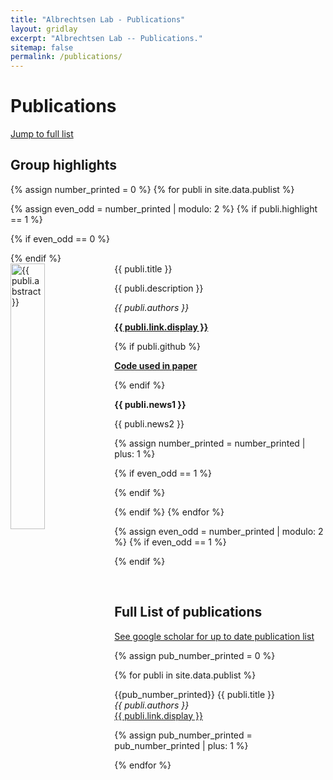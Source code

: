 ```yaml
---
title: "Albrechtsen Lab - Publications"
layout: gridlay
excerpt: "Albrechtsen Lab -- Publications."
sitemap: false
permalink: /publications/
---
```



# Publications

[Jump to full list](#full-list-of-publications)

## Group highlights


{% assign number_printed = 0 %}
{% for publi in site.data.publist %}

{% assign even_odd = number_printed | modulo: 2 %}
{% if publi.highlight == 1 %}

{% if even_odd == 0 %}
<div class="row">
{% endif %}

<div class="col-sm-6 clearfix">
 <div class="well">
  <meta charset="utf-8"> 
  <pubtit>{{ publi.title }}</pubtit>
  <a href="{{ publi.link.url }}" target="blank" >
     <img src="{{ site.url }}{{ site.baseurl }}/images/pubpic/{{ publi.image }}"  title="{{ publi.abstract }}" class="img-responsive" width="33%" style="float: left" />
   </a>
  <p>{{ publi.description }}</p>
  <p><em>{{ publi.authors }}</em></p>
  <p><strong><a href="{{ publi.link.url }}">{{ publi.link.display }}</a></strong></p>
  {% if publi.github %}
  <p><strong><a href="{{ publi.github }}">Code used in paper</a></strong></p>
  {% endif %}
  <p class="text-danger"><strong> {{ publi.news1 }}</strong></p>
  <p> {{ publi.news2 }}</p>
 </div>
</div>

{% assign number_printed = number_printed | plus: 1 %}

{% if even_odd == 1 %}
</div>
{% endif %}

{% endif %}
{% endfor %}

{% assign even_odd = number_printed | modulo: 2 %}
{% if even_odd == 1 %}
</div>
{% endif %}

<p> &nbsp; </p>


## Full List of publications
[See google scholar for up to date publication list](https://scholar.google.com/citations?hl=en&user=20oVxFsAAAAJ&view_op=list_works&sortby=pubdate)

{% assign pub_number_printed = 0 %}

{% for publi in site.data.publist %}
  
  {{pub_number_printed}} {{ publi.title }} <br />
  <em>{{ publi.authors }} </em><br /><a href="{{ publi.link.url }}">{{ publi.link.display }}</a>

{% assign pub_number_printed = pub_number_printed | plus: 1 %}

{% endfor %}

